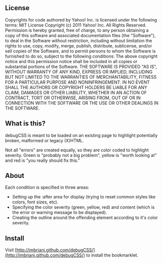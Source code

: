 License
---
Copyrights for code authored by Yahoo! Inc. is licensed under the following terms:
MIT License
Copyright (c) 2011 Yahoo! Inc. All Rights Reserved.
Permission is hereby granted, free of charge, to any person obtaining a copy of this software and associated documentation files (the "Software"), to deal in the Software without restriction, including without limitation the rights to use, copy, modify, merge, publish, distribute, sublicense, and/or sell copies of the Software, and to permit persons to whom the Software is furnished to do so, subject to the following conditions:
The above copyright notice and this permission notice shall be included in all copies or substantial portions of the Software.
THE SOFTWARE IS PROVIDED "AS IS", WITHOUT WARRANTY OF ANY KIND, EXPRESS OR IMPLIED, INCLUDING BUT NOT LIMITED TO THE WARRANTIES OF MERCHANTABILITY, FITNESS FOR A PARTICULAR PURPOSE AND NONINFRINGEMENT. IN NO EVENT SHALL THE AUTHORS OR COPYRIGHT HOLDERS BE LIABLE FOR ANY CLAIM, DAMAGES OR OTHER LIABILITY, WHETHER IN AN ACTION OF CONTRACT, TORT OR OTHERWISE, ARISING FROM, OUT OF OR IN CONNECTION WITH THE SOFTWARE OR THE USE OR OTHER DEALINGS IN THE SOFTWARE.

What is this?
---
debugCSS is meant to be loaded on an existing page to highlight potentially broken, malformed or legacy (X)HTML.

Not all "errors" are created equally, so they are color coded to highlight severity.  Green is "probably not a big problem", yellow is "worth looking at" and red is "you really should fix this."

About
---
Each condition is specified in three areas:

  - Setting up the :after area for display (trying to reset common styles like colors, font sizes, etc).
  - Specifying the color severity (green, yellow, red) and content (which is the error or warning message to be displayed).
  - Creating the outline around the offending element according to it's color severity.

Install
---
Visit [http://imbrianj.github.com/debugCSS/](http://imbrianj.github.com/debugCSS/) to install the bookmarklet.
